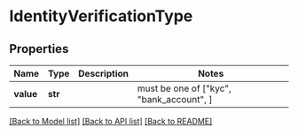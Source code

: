 # IdentityVerificationType


## Properties
Name | Type | Description | Notes
------------ | ------------- | ------------- | -------------
**value** | **str** |  |  must be one of ["kyc", "bank_account", ]

[[Back to Model list]](../README.md#documentation-for-models) [[Back to API list]](../README.md#documentation-for-api-endpoints) [[Back to README]](../README.md)


